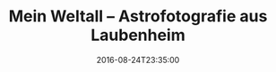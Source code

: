 ---
date: '2016-08-24T23:35:00'
talk_date: '2009-02-01T00:00:00'
talk_speakers:
  speaker1:
    name: Marko Heeg
title: Mein Weltall – Astrofotografie aus Laubenheim
---